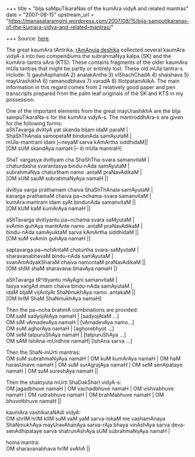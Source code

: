 +++
title = "bIja saMpuTikaraNas of the kumAra vidyA and related mantras"
date = "2007-08-15"
upstream_url = "https://manasataramgini.wordpress.com/2007/08/15/bija-samputikaranas-of-the-kumara-vidya-and-related-mantras/"

+++
Source: [here](https://manasataramgini.wordpress.com/2007/08/15/bija-samputikaranas-of-the-kumara-vidya-and-related-mantras/).

The great kaumAra tAntrika, [rAmAnuja deshika](http://manasataramgini.wordpress.com/2007/01/shri-ramnuja-deshika-one-of-last-great.html) collected several kaumAra vidyA-s into two compendiums the subrahmaNya kalpa (SK) and the kumAra-tantra sAra (KTS). These contains fragments of the older kaumAra mUla tantras that might be partly or entirely lost. These old mUla tantra-s include: 1) gauhAsphandA 2) analakAntha 3) viShachChadA 4) shaishava 5) mayUrashikhA 6) ramanodbhava 7) varadA 8) lIlotpatamAlikA. The main information in this regard comes from 2 relatively good paper and pen transcripts prepared from the palm leaf originals of the SK and KTS in my possession.

One of the important elements from the great mayUrashikhA are the bIja sampuTikaraNa-s for the kumAra vidyA-s. The mantroddhAra-s are given for the following forms:  
aShTavarga dvitIyA yat skanda bIjam idaM paraM \|  
ShaShThAnala samopetaM bindunAda samAyutaM \|  
mUla-mantram idam j\~neyaM sarva kAmArtha siddhidaM\|\|  
\[OM sUM skandAya namaH \|– iti mUla mantraH\]

ShaT vargasya dvitIyam cha ShaShTha-svara samanvitaM \|  
chaturdasha svarantasya bindu-nAda samAyutaM \|  
subrahmaNya chaturtham namo .antaM praNavAdikaM \|  
\[OM sUM sauM subrahmaNyAya namaH \|\]

dvitIya varga prathamam chaiva ShaShThAnala samAyutaM \|  
kavarga prathamaM chaiva pa\~nchama-svara samanvitaM \|  
kumAra mantram idam syAt bindunAda samanvitaM \|\|  
\[OM kUM kaM kumArAya namaH \|\]

aShTavarga dvitIyantu pa\~nchama svara saMyutaM \|  
svAmin guhAya mantrAnte namo .antaM praNavAdikaM \|  
bindu-nAda samAyuktaM sarva kAmArtha siddhidaM \|\|  
\[OM suM svAmin guhAya namaH \|\]

saptavarga pa\~nchAntaM chaturtha svara-saMyutaM \|  
sharavanabhavaM bindu-nAda samAyutaM \|  
svanAmAdyakSharaM chaiva namontaM praNavAdikaM \|\|  
\[OM shIM shaM sharavana-bhavAya namaH \|\]

aShTavarga tR^itIyantu mAyAgni samanvitaM \|  
tasya vargAd imam chaiva bindu-nAda samAyutaM \|  
idaM bIjaM vijAnIyAt ShaNmukhAya namo .antakaM \|\|  
\[OM hrIM ShaM ShaNmukhAya namaH\]

Then the pa\~ncha brahmA combinations are provided:  
OM saM sadyojAtAya namaH \| \[sadyojAtaM …\]  
OM siM vAmadevAya namaH \| \[vAmadevAya namo…\]  
OM suM aghorAya namaH \| \[aghorebhyot …\]  
OM seM tatpuruShAya namaH \| \[tatpuruShAya …\]  
OM sAM IshAna-mUrdhne namaH\| \[IshAna sarva …\]

Then the ShaN-mUrti mantras:  
OM suM subrahmaNyAya namaH \| OM kuM kumArAya namaH \| OM haM harasUnave namaH \| OM suM surAgrajAya namaH \| OM seM senApataye namaH \| OM suM sureshAya namaH \|\|

Then the shaktyuta mUrti ShaDakSharI vidyA-s:  
OM jagadbhuve namaH \| OM vachadbhuve namaH \| OM vishvabhuve namaH \| OM rudrabhuve namaH \| OM brahMabhuve namaH \| OM bhuvotbhuve namaH \|\|

kaumAra vashIkaraNAdi vidyA:  
OM shrIM hrIM klIM suM vaM yaM sarva-lokaM me vashamAnaya ShaNmukhAya mayUravAhanAya sarva-rAja bhaya vinAshAya sarva deva-senAdhipataye sarva shatrunAshAya sUM subrahmaNyAya namaH \|

homa mantra:  
OM sharavanabhava hrIM svAhA \|\|

